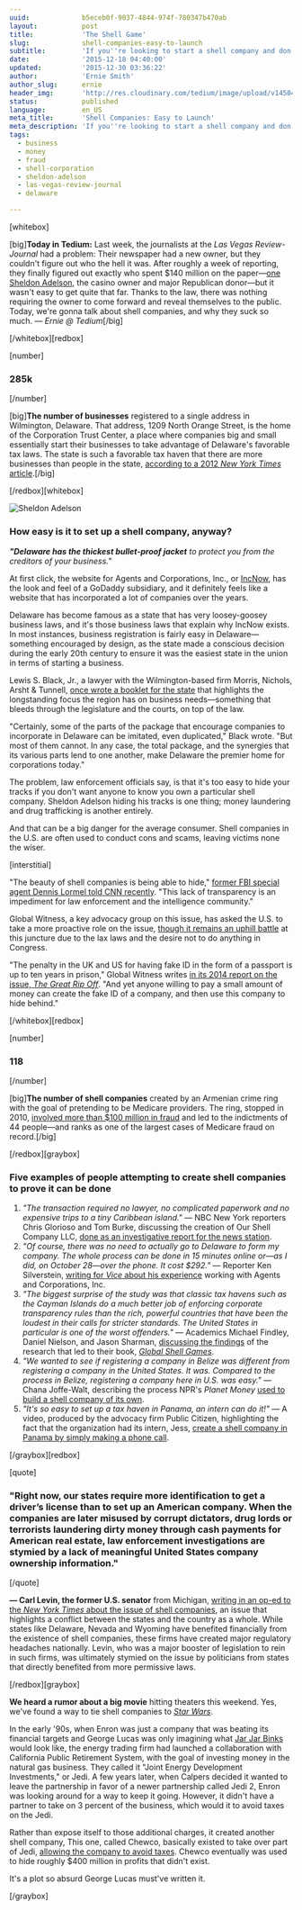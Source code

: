 ```yaml
---
uuid:             b5eceb0f-9037-4844-974f-780347b470ab
layout:           post
title:            'The Shell Game'
slug:             shell-companies-easy-to-launch
subtitle:         'If you''re looking to start a shell company and don''t want anyone to know, it''s really easy. Hey, Sheldon Adelson did it.'
date:             '2015-12-18 04:40:00'
updated:          '2015-12-30 03:36:22'
author:           'Ernie Smith'
author_slug:      ernie
header_img:       'http://res.cloudinary.com/tedium/image/upload/v1450418693/ozlmuxyitzgxpv2kdpyl'
status:           published
language:         en_US
meta_title:       'Shell Companies: Easy to Launch'
meta_description: 'If you''re looking to start a shell company and don''t want anyone to know, it''s really easy. Hey, Sheldon Adelson did it.'
tags:
  - business
  - money
  - fraud
  - shell-corporation
  - sheldon-adelson
  - las-vegas-review-journal
  - delaware

---
```


[whitebox]

[big]**Today in Tedium:** Last week, the journalists at the *Las Vegas Review-Journal* had a problem: Their newspaper had a new owner, but they couldn't figure out who the hell it was. After roughly a week of reporting, they finally figured out exactly who spent $140 million on the paper—[one Sheldon Adelson](http://www.reviewjournal.com/news/las-vegas/adelson-son-law-orchestrated-familys-purchase-las-vegas-review-journal), the casino owner and major Republican donor—but it wasn't easy to get quite that far. Thanks to the law, there was nothing requiring the owner to come forward and reveal themselves to the public. Today, we're gonna talk about shell companies, and why they suck so much. *— Ernie @ Tedium*[/big]

[/whitebox][redbox]

[number]
### 285k
[/number]

[big]**The number of businesses** registered to a single address in Wilmington, Delaware. That address, 1209 North Orange Street, is the home of the Corporation Trust Center, a place where companies big and small essentially start their businesses to take advantage of Delaware's favorable tax laws. The state is such a favorable tax haven that there are more businesses than people in the state, [according to a 2012 *New York Times* article](http://www.nytimes.com/2012/07/01/business/how-delaware-thrives-as-a-corporate-tax-haven.html).[/big]

[/redbox][whitebox]

![Sheldon Adelson](http://res.cloudinary.com/tedium/image/upload/v1450418990/ezpusubuxitg59piwwil.jpg)

### How easy is it to set up a shell company, anyway?

***"Delaware has the thickest bullet-proof jacket** to protect you from the creditors of your business."*

At first click, the website for Agents and Corporations, Inc., or [IncNow](https://www.incnow.com/), has the look and feel of a GoDaddy subsidiary, and it definitely feels like a website that has incorporated a lot of companies over the years. 

Delaware has become famous as a state that has very loosey-goosey business laws, and it's those business laws that explain why IncNow exists. In most instances, business registration is fairly easy in Delaware—something encouraged by design, as the state made a conscious decision during the early 20th century to ensure it was the easiest state in the union in terms of starting a business. 

Lewis S. Black, Jr., a lawyer with the Wilmington-based firm Morris, Nichols, Arsht & Tunnell, [once wrote a booklet for the state](https://corp.delaware.gov/pdfs/whycorporations_english.pdf) that highlights the longstanding focus the region has on business needs—something that bleeds through the legislature and the courts, on top of the law.

"Certainly, some of the parts of the package that encourage companies to incorporate in Delaware can be imitated, even duplicated," Black wrote. "But most of them cannot. In any case, the total package, and the synergies that its various parts lend to one another, make Delaware the premier home for corporations today."

The problem, law enforcement officials say, is that it's too easy to hide your tracks if you don't want anyone to know you own a particular shell company. Sheldon Adelson hiding his tracks is one thing; money laundering and drug trafficking is another entirely.

And that can be a big danger for the average consumer. Shell companies in the U.S. are often used to conduct cons and scams, leaving victims none the wiser. 

[interstitial]

"The beauty of shell companies is being able to hide," [former FBI special agent Dennis Lormel told CNN recently](http://money.cnn.com/2015/12/09/news/shell-companies-crime/). "This lack of transparency is an impediment for law enforcement and the intelligence community."

Global Witness, a key advocacy group on this issue, has asked the U.S. to take a more proactive role on the issue, [though it remains an uphill battle](https://www.globalwitness.org/en/campaigns/corruption-and-money-laundering/anonymous-company-owners/anonymous-companies-story-so-far/) at this juncture due to the lax laws and the desire not to do anything in Congress.

"The penalty in the UK and US for having fake ID in the form of a passport is up to ten years in prison," Global Witness writes [in its 2014 report on the issue, *The Great Rip Off*](https://www.globalwitness.org/en/campaigns/corruption-and-money-laundering/great-rip-off/). "And yet anyone willing to pay a small amount of money can create the fake ID of a company, and then use this company to hide behind."

[/whitebox][redbox]

[number]
### 118
[/number]

[big]**The number of shell companies** created by an Armenian crime ring with the goal of pretending to be Medicare providers. The ring, stopped in 2010, [involved more than $100 million in fraud](http://www.reuters.com/article/us-shellcompanies-medicare-idUSTRE7BK0PY20111221) and led to the indictments of 44 people—and ranks as one of the largest cases of Medicare fraud on record.[/big]

[/redbox][graybox]

### Five examples of people attempting to create shell companies to prove it can be done

1. *"The transaction required no lawyer, no complicated paperwork and no expensive trips to a tiny Caribbean island."* — NBC New York reporters Chris Glorioso and Tom Burke, discussing the creation of Our Shell Company LLC, [done as an investigative report for the news station](http://www.nbcnewyork.com/news/local/I-Team--How-we-set-up-an-Offshore-Shell-Company-Designed-to-Avoid-Taxes-170378666.html). 
2. *"Of course, there was no need to actually go to Delaware to form my company. The whole process can be done in 15 minutes online or—as I did, on October 28—over the phone. It cost $292."* — Reporter Ken Silverstein, [writing for *Vice* about his experience](http://www.vice.com/read/setting-up-a-bogus-shell-corporation-is-really-easy-1215) working with Agents and Corporations, Inc.
3. *"The biggest surprise of the study was that classic tax havens such as the Cayman Islands do a much better job of enforcing corporate transparency rules than the rich, powerful countries that have been the loudest in their calls for stricter standards. The United States in particular is one of the worst offenders."* — Academics Michael Findley, Daniel Nielson, and Jason Sharman, [discussing the findings](http://news.utexas.edu/2014/04/28/want-to-set-up-an-illicit-shell-company-it%E2%80%99s-easier-than-you%E2%80%99d-think) of the research that led to their book, [*Global Shell Games*](http://amzn.to/1lV728X).
4. *"We wanted to see if registering a company in Belize was different from registering a company in the United States. It was. Compared to the process in Belize, registering a company here in U.S. was easy."* — Chana Joffe-Walt, describing the process NPR's *Planet Money* [used to build a shell company of its own](http://www.npr.org/sections/money/2012/07/27/157421340/how-to-set-up-an-offshore-company).
5. *"It's so easy to set up a tax haven in Panama, an intern can do it!"* — A video, produced by the advocacy firm Public Citizen, highlighting the fact that the organization had its intern, Jess, [create a shell company in Panama by simply making a phone call](https://www.youtube.com/watch?v=5jtsgDBL7Mc).

[/graybox][redbox]

[quote]
### "Right now, our states require more identification to get a driver’s license than to set up an American company. When the companies are later misused by corrupt dictators, drug lords or terrorists laundering dirty money through cash payments for American real estate, law enforcement investigations are stymied by a lack of meaningful United States company ownership information."
[/quote]

**— Carl Levin, the former U.S. senator** from Michigan, [writing in an op-ed to the *New York Times* about the issue of shell companies](http://www.nytimes.com/2015/02/21/opinion/putting-a-stop-to-shell-companies-in-two-steps.html), an issue that highlights a conflict between the states and the country as a whole. While states like Delaware, Nevada and Wyoming have benefited financially from the existence of shell companies, these firms have created major regulatory headaches nationally. Levin, who was a major booster of legislation to rein in such firms, was ultimately stymied on the issue by politicians from states that directly benefited from more permissive laws.

[/redbox][graybox]

**We heard a rumor about a big movie** hitting theaters this weekend. Yes, we've found a way to tie shell companies to [*Star Wars*](http://amzn.to/1Yp24wP). 

In the early '90s, when Enron was just a company that was beating its financial targets and George Lucas was only imagining what [Jar Jar Binks](http://amzn.to/1T5fXPo) would look like, the energy trading firm had launched a collaboration with California Public Retirement System, with the goal of investing money in the natural gas business. They called it "Joint Energy Development Investments," or Jedi. A few years later, when Calpers decided it wanted to leave the partnership in favor of a newer partnership called Jedi 2, Enron was looking around for a way to keep it going. However, it didn't have a partner to take on 3 percent of the business, which would it to avoid taxes on the Jedi.

Rather than expose itself to those additional charges, it created another shell company, This one, called Chewco, basically existed to take over part of Jedi, [allowing the company to avoid taxes](http://usatoday30.usatoday.com/money/energy/2002-01-22-enron-sidebar.htm). Chewco eventually was used to hide roughly $400 million in profits that didn't exist.

It's a plot so absurd George Lucas must've written it.

[/graybox]
